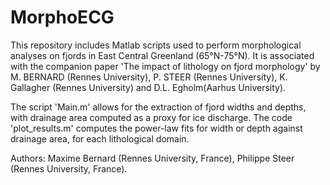 # MorphoECG
This repository includes Matlab scripts used to perform morphological analyses on fjords in East Central Greenland (65°N-75°N).
It is associated with the companion paper 'The impact of lithology on fjord morphology' by M. BERNARD (Rennes University), P. STEER (Rennes University), K. Gallagher (Rennes University) and D.L. Egholm(Aarhus University).

The script 'Main.m' allows for the extraction of fjord widths and depths, with drainage area computed as a proxy for ice discharge. The code 'plot_results.m' computes the power-law fits for width or depth against drainage area, for each lithological domain.

Authors: Maxime Bernard (Rennes University, France), Philippe Steer (Rennes University, France).
